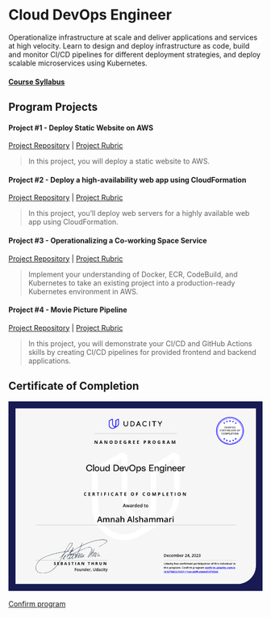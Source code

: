 
# Cloud DevOps Engineer

Operationalize infrastructure at scale and deliver applications and services at high velocity. Learn to design and deploy infrastructure as code, build and monitor CI/CD pipelines for different deployment strategies, and deploy scalable microservices using Kubernetes.


#### [Course Syllabus](External%20Files/DevOps%20Nanodegree%20Syllabus.pdf)


## Program Projects

#### Project #1 - Deploy Static Website on AWS
[Project Repository](https://github.com/Amnahalkhalil/Deploy-Static-Website-on-AWS) | [Project Rubric](External%20Files/Project%20Rubric%20%231%20-%20Deploy%20Static%20Website%20on%20AWS.pdf)
> In this project, you will deploy a static website to AWS.


#### Project #2 - Deploy a high-availability web app using CloudFormation
[Project Repository](https://github.com/Amnahalkhalil/Deploy-Infrastructure-as-Code-Project) | [Project Rubric](External%20Files/Project%20Rubric%20%232%20-%20%20Deploy%20a%20high-availability%20web%20app%20using%20CloudFormation.pdf)
> In this project, you’ll deploy web servers for a highly available web app using CloudFormation.


#### Project #3 - Operationalizing a Co-working Space Service
[Project Repository](https://github.com/Amnahalkhalil/Operationalizing-a-Coworking-Space-Microservice) | [Project Rubric](External%20Files/Project%20Rubric%20%233%20-%20Operationalizing%20a%20Coworking%20Space%20Microservice.pdf)
> Implement your understanding of Docker, ECR, CodeBuild, and Kubernetes to take an existing project into a production-ready Kubernetes environment in AWS.


#### Project #4 - Movie Picture Pipeline
[Project Repository](https://github.com/Amnahalkhalil/Movie-Picture-Pipeline) | [Project Rubric](External%20Files/Project%20Rubric%20%234%20-%20Project%20Movie%20Picture%20Pipeline.pdf)
> In this project, you will demonstrate your CI/CD and GitHub Actions skills by creating CI/CD pipelines for provided frontend and backend applications.




## Certificate of Completion



![image](External%20Files/DevOps%20Engineer.png)

[Confirm program ](https://graduation.udacity.com/confirm/e/e367bb52-5651-11ee-abf8-abebd547d3c6)


